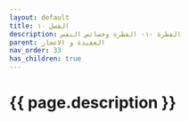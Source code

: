 ```yaml
---
layout: default
title: الفصل ١٠
description: الفطرة -١- الفطرة وخصائص النفس
parent: العقيدة و الاعجاز
nav_order: 33
has_children: true
---
```



# {{ page.description }}
